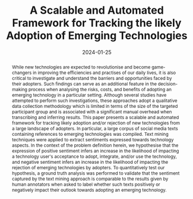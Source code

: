 ---
title: "A Scalable and Automated Framework for Tracking the likely Adoption of Emerging Technologies"
authors:
- Lowri Williams
- Eirini Anthi
- Pete Burnap

date: "2024-01-25"
doi: "https://arxiv.org/abs/2402.01670"

# Schedule page publish date (NOT publication's date).
publishDate: ""

# Publication type.
# Legend: 0 = Uncategorized; 1 = Conference paper; 2 = Journal article;
# 3 = Preprint / Working Paper; 4 = Report; 5 = Book; 6 = Book section;
# 7 = Thesis; 8 = Patent
publication_types: ["2"]

# Publication name and optional abbreviated publication name.
publication: ''
publication_short: ""

abstract: While new technologies are expected to revolutionise and become game-changers in improving the efficiencies and practises of our daily lives, it is also critical to investigate and understand the barriers and opportunities faced by their adopters. Such findings can serve as an additional feature in the decision-making process when analysing the risks, costs, and benefits of adopting an emerging technology in a particular setting. Although several studies have attempted to perform such investigations, these approaches adopt a qualitative data collection methodology which is limited in terms of the size of the targeted participant group and is associated with a significant manual overhead when transcribing and inferring results. This paper presents a scalable and automated framework for tracking likely adoption and/or rejection of new technologies from a large landscape of adopters. In particular, a large corpus of social media texts containing references to emerging technologies was compiled. Text mining techniques were applied to extract sentiments expressed towards technology aspects. In the context of the problem definition herein, we hypothesise that the expression of positive sentiment infers an increase in the likelihood of impacting a technology user's acceptance to adopt, integrate, and/or use the technology, and negative sentiment infers an increase in the likelihood of impacting the rejection of emerging technologies by adopters. To quantitatively test our hypothesis, a ground truth analysis was performed to validate that the sentiment captured by the text mining approach is comparable to the results given by human annotators when asked to label whether such texts positively or negatively impact their outlook towards adopting an emerging technology.

# Summary. An optional shortened abstract.
summary: 

tags:
- Emerging Technologies
- Technology Barriers
- Technology Adoption
- Aspect-Based Sentiment Analysis
- Natural Language Processing
featured: true

links:
- icon: arxiv
  icon_pack: ai
  name: arXiv:2402.01670
  url: https://arxiv.org/abs/2402.01670
# - icon: inspire
#   icon_pack: ai
#   name: inspire1728738
#   url: https://inspirehep.net/literature/1728738
# - icon: springer
#   icon_pack: ai
#   name: JHEP 07 (2019) 123
#   url: https://doi.org/10.1007/JHEP07(2019)123
  
---